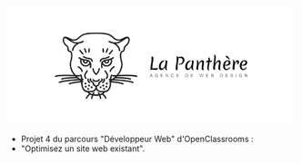 ![Logo La Panthère](img/logo2.webp)

- Projet 4 du parcours "Développeur Web" d'OpenClassrooms :  
- "Optimisez un site web existant".